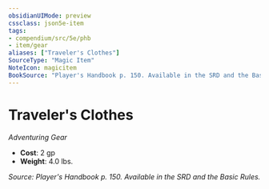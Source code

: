 ```yaml
---
obsidianUIMode: preview
cssclass: json5e-item
tags:
- compendium/src/5e/phb
- item/gear
aliases: ["Traveler's Clothes"]
SourceType: "Magic Item"
NoteIcon: magicitem
BookSource: "Player's Handbook p. 150. Available in the SRD and the Basic Rules."
---
```

# Traveler's Clothes
*Adventuring Gear*  

- **Cost**: 2 gp
- **Weight**: 4.0 lbs.

*Source: Player's Handbook p. 150. Available in the SRD and the Basic Rules.*